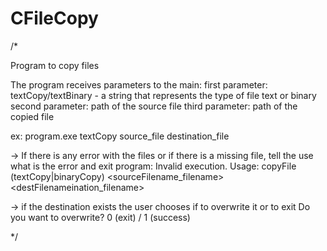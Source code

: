 # CFileCopy

/*

Program to copy files

The program receives parameters to the main:
first parameter: textCopy/textBinary - a string that represents the type of file text or binary
second parameter: path of the source file
third parameter: path of the copied file

ex: program.exe textCopy source_file  destination_file

-> If there is any error with the files or if there is a missing file, tell the use what is the error and exit program:
Invalid execution.
Usage: copyFile (textCopy|binaryCopy) <sourceFilename_filename> <destFilenameination_filename>

-> if the destination exists the user chooses if to overwrite it or to exit
Do you want to overwrite? 0 (exit) / 1 (success)

*/
